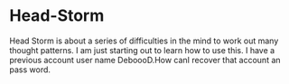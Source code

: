 # Head-Storm
Head Storm is about a series of difficulties in the mind to work out many thought patterns.
I am just starting out to learn how to use this.
I have a previous account user name
DeboooD.How canI recover that account an pass word.
